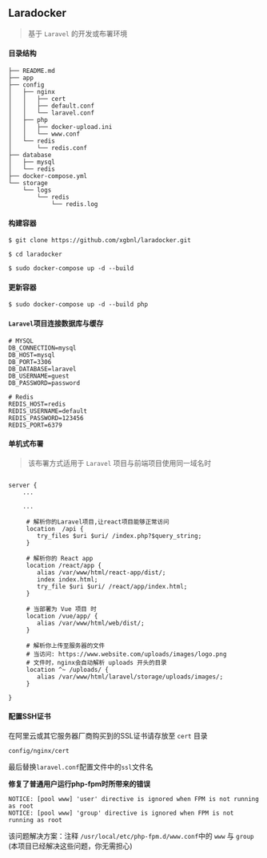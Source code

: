 
## Laradocker

> 基于 `Laravel` 的开发或布署环境

#### 目录结构
```
├── README.md
├── app
├── config
│   ├── nginx
│   │   ├── cert
│   │   ├── default.conf
│   │   └── laravel.conf
│   ├── php
│   │   ├── docker-upload.ini
│   │   └── www.conf
│   └── redis
│       └── redis.conf
├── database
│   ├── mysql
│   └── redis
├── docker-compose.yml
└── storage
    └── logs
        └── redis
            └── redis.log
``` 

#### 构建容器

```shell
$ git clone https://github.com/xgbnl/laradocker.git 

$ cd laradocker

$ sudo docker-compose up -d --build
```

#### 更新容器
```shell
$ sudo docker-compose up -d --build php
```

#### `Laravel`项目连接数据库与缓存

```dotenv
# MYSQL
DB_CONNECTION=mysql
DB_HOST=mysql 
DB_PORT=3306
DB_DATABASE=laravel
DB_USERNAME=guest
DB_PASSWORD=password

# Redis
REDIS_HOST=redis
REDIS_USERNAME=default
REDIS_PASSWORD=123456
REDIS_PORT=6379
```

#### 单机式布署
> 该布署方式适用于 `Laravel` 项目与前端项目使用同一域名时

```editorconfig

server {
    ...

    ...

     # 解析你的Laravel项目,让react项目能够正常访问
     location  /api {
        try_files $uri $uri/ /index.php?$query_string;
     }
    
     # 解析你的 React app
     location /react/app {
        alias /var/www/html/react-app/dist/;
        index index.html;
        try_file $uri $uri/ /react/app/index.html;
     }
    
     # 当部署为 Vue 项目 时
     location /vue/app/ {
        alias /var/www/html/web/dist/;
     }
     
     # 解析你上传至服务器的文件
     # 当访问: https://www.website.com/uploads/images/logo.png
     # 文件时，nginx会自动解析 uploads 开头的目录
     location ^~ /uploads/ {
        alias /var/www/html/laravel/storage/uploads/images/;
     }

}

```

#### 配置SSH证书
在阿里云或其它服务器厂商购买到的SSL证书请存放至 `cert` 目录
```shell
config/nginx/cert
```
最后替换`laravel.conf`配置文件中的`ssl`文件名

 **修复了普通用户运行php-fpm时所带来的错误**
```
NOTICE: [pool www] 'user' directive is ignored when FPM is not running as root
NOTICE: [pool www] 'group' directive is ignored when FPM is not running as root
```
该问题解决方案：注释 `/usr/local/etc/php-fpm.d/www.conf`中的 `www` 与 `group` (本项目已经解决这些问题，你无需担心)
